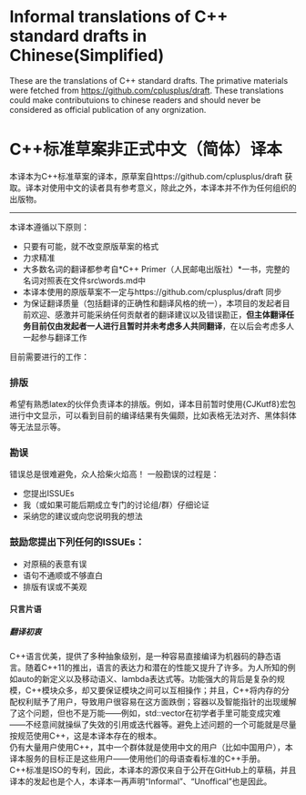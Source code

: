 # Informal translations of C++ standard drafts in Chinese(Simplified)

These are the translations of C++ standard drafts. The primative materials were fetched from https://github.com/cplusplus/draft. These translations could make contributuions to chinese readers and should never be considered as official publication of any orgnization.


# C++标准草案非正式中文（简体）译本

本译本为C++标准草案的译本，原草案自https://github.com/cplusplus/draft 获取。译本对使用中文的读者具有参考意义，除此之外，本译本并不作为任何组织的出版物。


----

本译本遵循以下原则：
+ 只要有可能，就不改变原版草案的格式
+ 力求精准
+ 大多数名词的翻译都参考自*C++ Primer（人民邮电出版社）*一书，完整的名词对照表在文件src\words.md中
+ 本译本使用的原版草案不一定与https://github.com/cplusplus/draft 同步
+ 为保证翻译质量（包括翻译的正确性和翻译风格的统一），本项目的发起者目前欢迎、感激并可能采纳任何贡献者的翻译建议以及错误勘正，**但主体翻译任务目前仅由发起者一人进行且暂时并未考虑多人共同翻译**，在以后会考虑多人一起参与翻译工作

目前需要进行的工作：
### 排版
  希望有熟悉latex的伙伴负责译本的排版。例如，译本目前暂时使用{CJKutf8}宏包进行中文显示，可以看到目前的编译结果有失偏颇，比如表格无法对齐、黑体斜体等无法显示等。
### 勘误
  错误总是很难避免，众人拾柴火焰高！
  一般勘误的过程是：
+ 您提出ISSUEs
+ 我（或如果可能后期成立专门的讨论组/群）仔细论证
+ 采纳您的建议或向您说明我的想法
### 鼓励您提出下列任何的ISSUEs：
+ 对原稿的表意有误
+ 语句不通顺或不够直白
+ 排版有误或不美观

#### 只言片语 
##### 翻译初衷
C++语言优美，提供了多种抽象级别，是一种容易直接编译为机器码的静态语言。随着C++11的推出，语言的表达力和潜在的性能又提升了许多。为人所知的例如auto的新定义以及移动语义、lambda表达式等。功能强大的背后是复杂的规模，C++模块众多，却又要保证模块之间可以互相操作；并且，C++将内存的分配权利赋予了用户，导致用户很容易在这方面跌倒；容器以及智能指针的出现缓解了这个问题，但也不是万能——例如，std::vector在初学者手里可能变成灾难——不经意间就操纵了失效的引用或迭代器等。避免上述问题的一个可能就是尽量按规范使用C++，这是本译本存在的根本。  
仍有大量用户使用C++，其中一个群体就是使用中文的用户（比如中国用户），本译本服务的目标正是这些用户——使用他们的母语查看标准的C++手册。   
C++标准是ISO的专利，因此，本译本的源仅来自于公开在GitHub上的草稿，并且译本的发起也是个人，本译本一再声明“Informal”、“Unoffical”也是因此。
